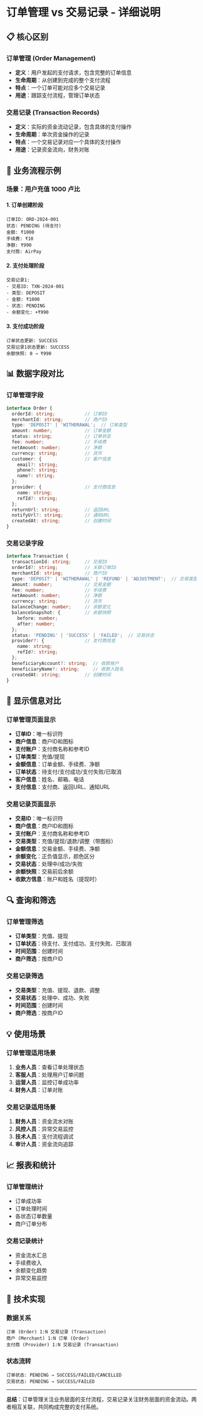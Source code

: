 # 订单管理 vs 交易记录 - 详细说明

## 📋 核心区别

### **订单管理 (Order Management)**
- **定义**：用户发起的支付请求，包含完整的订单信息
- **生命周期**：从创建到完成的整个支付流程
- **特点**：一个订单可能对应多个交易记录
- **用途**：跟踪支付流程，管理订单状态

### **交易记录 (Transaction Records)**
- **定义**：实际的资金流动记录，包含具体的支付操作
- **生命周期**：单次资金操作的记录
- **特点**：一个交易记录对应一个具体的支付操作
- **用途**：记录资金流向，财务对账

## 🔄 业务流程示例

### 场景：用户充值 1000 卢比

#### 1. 订单创建阶段
```
订单ID: ORD-2024-001
状态: PENDING (待支付)
金额: ₹1000
手续费: ₹10
净额: ₹990
支付商: AirPay
```

#### 2. 支付处理阶段
```
交易记录1:
- 交易ID: TXN-2024-001
- 类型: DEPOSIT
- 金额: ₹1000
- 状态: PENDING
- 余额变化: +₹990
```

#### 3. 支付成功阶段
```
订单状态更新: SUCCESS
交易记录1状态更新: SUCCESS
余额快照: 0 → ₹990
```

## 📊 数据字段对比

### 订单管理字段
```typescript
interface Order {
  orderId: string;           // 订单ID
  merchantId: string;        // 商户ID
  type: 'DEPOSIT' | 'WITHDRAWAL';  // 订单类型
  amount: number;            // 订单金额
  status: string;            // 订单状态
  fee: number;               // 手续费
  netAmount: number;         // 净额
  currency: string;          // 货币
  customer: {                // 客户信息
    email?: string;
    phone?: string;
    name?: string;
  };
  provider: {                // 支付商信息
    name: string;
    refId?: string;
  };
  returnUrl: string;         // 返回URL
  notifyUrl?: string;        // 通知URL
  createdAt: string;         // 创建时间
}
```

### 交易记录字段
```typescript
interface Transaction {
  transactionId: string;     // 交易ID
  orderId?: string;          // 关联订单ID
  merchantId: string;        // 商户ID
  type: 'DEPOSIT' | 'WITHDRAWAL' | 'REFUND' | 'ADJUSTMENT';  // 交易类型
  amount: number;            // 交易金额
  fee: number;               // 手续费
  netAmount: number;         // 净额
  currency: string;          // 货币
  balanceChange: number;     // 余额变化
  balanceSnapshot: {         // 余额快照
    before: number;
    after: number;
  };
  status: 'PENDING' | 'SUCCESS' | 'FAILED';  // 交易状态
  provider?: {               // 支付商信息
    name: string;
    refId?: string;
  };
  beneficiaryAccount?: string;  // 收款账户
  beneficiaryName?: string;     // 收款人姓名
  createdAt: string;         // 创建时间
}
```

## 🎯 显示信息对比

### 订单管理页面显示
- **订单ID**：唯一标识符
- **商户信息**：商户ID和图标
- **支付账户**：支付商名称和参考ID
- **订单类型**：充值/提现
- **金额信息**：订单金额、手续费、净额
- **订单状态**：待支付/支付成功/支付失败/已取消
- **客户信息**：姓名、邮箱、电话
- **支付信息**：支付商、返回URL、通知URL

### 交易记录页面显示
- **交易ID**：唯一标识符
- **商户信息**：商户ID和图标
- **支付账户**：支付商名称和参考ID
- **交易类型**：充值/提现/退款/调整（带图标）
- **金额信息**：交易金额、手续费、净额
- **余额变化**：正负值显示，颜色区分
- **交易状态**：处理中/成功/失败
- **余额快照**：交易前后余额
- **收款方信息**：账户和姓名（提现时）

## 🔍 查询和筛选

### 订单管理筛选
- **订单类型**：充值、提现
- **订单状态**：待支付、支付成功、支付失败、已取消
- **时间范围**：创建时间
- **商户筛选**：按商户ID

### 交易记录筛选
- **交易类型**：充值、提现、退款、调整
- **交易状态**：处理中、成功、失败
- **时间范围**：创建时间
- **商户筛选**：按商户ID

## 💡 使用场景

### 订单管理适用场景
1. **业务人员**：查看订单处理状态
2. **客服人员**：处理用户订单问题
3. **运营人员**：监控订单成功率
4. **财务人员**：订单对账

### 交易记录适用场景
1. **财务人员**：资金流水对账
2. **风控人员**：异常交易监控
3. **技术人员**：支付流程调试
4. **审计人员**：资金流向追踪

## 📈 报表和统计

### 订单管理统计
- 订单成功率
- 订单处理时间
- 各状态订单数量
- 商户订单分布

### 交易记录统计
- 资金流水汇总
- 手续费收入
- 余额变化趋势
- 异常交易监控

## 🔧 技术实现

### 数据关系
```
订单 (Order) 1:N 交易记录 (Transaction)
商户 (Merchant) 1:N 订单 (Order)
支付商 (Provider) 1:N 交易记录 (Transaction)
```

### 状态流转
```
订单状态: PENDING → SUCCESS/FAILED/CANCELLED
交易状态: PENDING → SUCCESS/FAILED
```

---

**总结**：订单管理关注业务层面的支付流程，交易记录关注财务层面的资金流动。两者相互关联，共同构成完整的支付系统。 